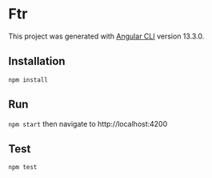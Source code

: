 # Ftr

This project was generated with [Angular CLI](https://github.com/angular/angular-cli) version 13.3.0.

## Installation

`npm install`

## Run

`npm start` then navigate to http://localhost:4200

## Test

`npm test`
